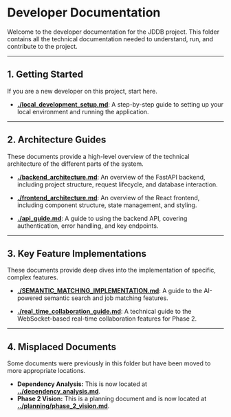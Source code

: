 # Developer Documentation

Welcome to the developer documentation for the JDDB project. This folder contains all the technical documentation needed to understand, run, and contribute to the project.

---

## 1. Getting Started

If you are a new developer on this project, start here.

- **[./local_development_setup.md](./local_development_setup.md)**: A step-by-step guide to setting up your local environment and running the application.

---

## 2. Architecture Guides

These documents provide a high-level overview of the technical architecture of the different parts of the system.

- **[./backend_architecture.md](./backend_architecture.md)**: An overview of the FastAPI backend, including project structure, request lifecycle, and database interaction.

- **[./frontend_architecture.md](./frontend_architecture.md)**: An overview of the React frontend, including component structure, state management, and styling.

- **[./api_guide.md](./api_guide.md)**: A guide to using the backend API, covering authentication, error handling, and key endpoints.

---

## 3. Key Feature Implementations

These documents provide deep dives into the implementation of specific, complex features.

- **[./SEMANTIC_MATCHING_IMPLEMENTATION.md](./SEMANTIC_MATCHING_IMPLEMENTATION.md)**: A guide to the AI-powered semantic search and job matching features.

- **[./real_time_collaboration_guide.md](./real_time_collaboration_guide.md)**: A technical guide to the WebSocket-based real-time collaboration features for Phase 2.

---

## 4. Misplaced Documents

Some documents were previously in this folder but have been moved to more appropriate locations.

- **Dependency Analysis:** This is now located at **[../dependency_analysis.md](../dependency_analysis.md)**.
- **Phase 2 Vision:** This is a planning document and is now located at **[../planning/phase_2_vision.md](../planning/phase_2_vision.md)**.